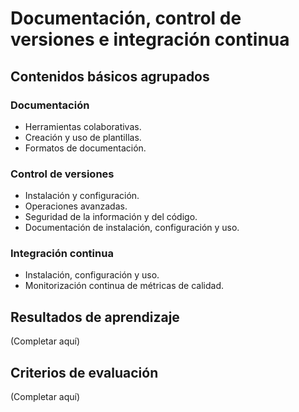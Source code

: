 # Documentación, control de versiones e integración continua

## Contenidos básicos agrupados

### Documentación
- Herramientas colaborativas.
- Creación y uso de plantillas.
- Formatos de documentación.

### Control de versiones
- Instalación y configuración.
- Operaciones avanzadas.
- Seguridad de la información y del código.
- Documentación de instalación, configuración y uso.

### Integración continua
- Instalación, configuración y uso.
- Monitorización continua de métricas de calidad.

## Resultados de aprendizaje
(Completar aquí)

## Criterios de evaluación
(Completar aquí)

